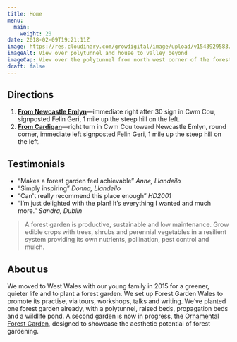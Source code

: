 ```yaml
---
title: Home
menu: 
  main:
    weight: 20
date: 2018-02-09T19:21:11Z
image: https://res.cloudinary.com/growdigital/image/upload/v1543929583/view-42802795151.jpg
imageAlt: View over polytunnel and house to valley beyond
imageCap: View over the polytunnel from north west corner of the forest garden
draft: false
---
```


## Directions

1. **[From Newcastle Emlyn](https://binged.it/2DSTVAJ)**—immediate right after 30 sign in Cwm Cou, signposted Felin Geri, 1 mile up the steep hill on the left.
2. **[From Cardigan](https://binged.it/2DSwGqh)**—right turn in Cwm Cou toward Newcastle Emlyn, round corner, immediate left signposted Felin Geri, 1 mile up the steep hill on the left.

## Testimonials

* “Makes a forest garden feel achievable” _Anne, Llandeilo_
* “Simply inspiring” _Donna, Llandeilo_
* “Can't really recommend this place enough” _HD2001_
* “I’m just delighted with the plan! It’s everything I wanted and much more.” _Sandra, Dublin_

> A forest garden is productive, sustainable and low maintenance. Grow edible crops with trees, shrubs and perennial vegetables in a resilient system providing its own nutrients, pollination, pest control and mulch.

## About us

We moved to West Wales with our young family in 2015 for a greener, quieter life and to plant a forest garden. We set up Forest Garden Wales to promote its practise, via tours, workshops, talks and writing. We’ve planted one forest garden already, with a polytunnel, raised beds, propagation beds and a wildlife pond. A second garden is now in progress, the [Ornamental Forest Garden](https://www.forestgarden.wales/blog/introducing-ornamental-maintenance-free-forest-garden/), designed to showcase the aesthetic potential of forest gardening.
